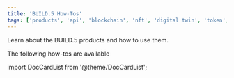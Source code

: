 ```yaml
---
title: 'BUILD.5 How-Tos'
tags: ['products', 'api', 'blockchain', 'nft', 'digital twin', 'token', 'staking', 'trading', 'launchpad', 'staking', 'reputation', 'member', 'project', 'proposal', 'stake reward', 'token distribution', 'dao management']
---
```


Learn about the BUILD.5 products and how to use them.

The following how-tos are available
<!-- TODO: Uncomment once repo is public
:::tip

You can find all examples of the SDK in our repo

:::
-->

import DocCardList from '@theme/DocCardList';

<DocCardList />